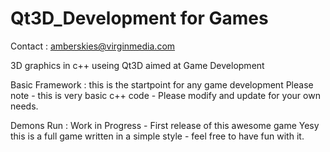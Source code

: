 # Qt3D_Development for Games

Contact : amberskies@virginmedia.com

3D graphics in c++ useing Qt3D aimed at Game Development

Basic Framework : this is the startpoint for any game development
Please note - this is very basic c++ code - Please modify and update for your own needs.

Demons Run : Work in Progress - First release of this awesome game
Yesy this is a full game written in a simple style - feel free to have fun with it.
